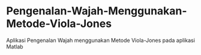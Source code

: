 # Pengenalan-Wajah-Menggunakan-Metode-Viola-Jones
Aplikasi Pengenalan Wajah menggunakan Metode Viola-Jones pada aplikasi Matlab
